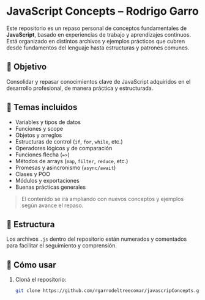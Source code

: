 # JavaScript Concepts – Rodrigo Garro

Este repositorio es un repaso personal de conceptos fundamentales de **JavaScript**, basado en experiencias de trabajo y aprendizajes continuos. Está organizado en distintos archivos y ejemplos prácticos que cubren desde fundamentos del lenguaje hasta estructuras y patrones comunes.

## 📌 Objetivo

Consolidar y repasar conocimientos clave de JavaScript adquiridos en el desarrollo profesional, de manera práctica y estructurada.

## 🧠 Temas incluidos

- Variables y tipos de datos
- Funciones y scope
- Objetos y arreglos
- Estructuras de control (`if`, `for`, `while`, etc.)
- Operadores lógicos y de comparación
- Funciones flecha (`=>`)
- Métodos de arrays (`map`, `filter`, `reduce`, etc.)
- Promesas y asincronismo (`async/await`)
- Clases y POO
- Módulos y exportaciones
- Buenas prácticas generales

> El contenido se irá ampliando con nuevos conceptos y ejemplos según avance el repaso.

## 📂 Estructura

Los archivos `.js` dentro del repositorio están numerados y comentados para facilitar el seguimiento y comprensión.

## 🚀 Cómo usar

1. Cloná el repositorio:
   ```bash
   git clone https://github.com/rgarrodeltreecomar/javascripConcepts.git
